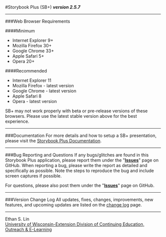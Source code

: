#Storybook Plus (SB+)
**_version 2.5.7_**

---
###Web Browser Requirements

####Minimum
* Internet Explorer 9+
* Mozilla Firefox 30+
* Google Chrome 33+
* Apple Safari 5+
* Opera 20+

####Recommended
* Internet Explorer 11
* Mozilla Firefox - latest version
* Google Chrome - latest version
* Apple Safari 8
* Opera - latest version

SB+ may not work properly with beta or pre-release versions of these browsers. Please use the latest stable version above for the best experience.

---
###Documentation
For more details and how to setup a SB+ presentation, please visit the [Storybook Plus Documentation](https://mediastreamer.doit.wisc.edu/uwli-ltc/media/documentation/sbplus/v2/).

---
###Bug Reporting and Questions
If any bugs/glitches are found in this Storybook Plus application, please report them under the "**[Issues](https://github.com/oel-mediateam/sbplus/issues)**" page on GitHub. When reporting a bug, please write the report as detailed and specifically as possible. Note the steps to reproduce the bug and include screen captures if possible.

For questions, please also post them under the "**[Issues](https://github.com/oel-mediateam/sbplus/issues)**" page on GitHub.

---
###Version Change Log
All updates, fixes, changes, improvements, new features, and upcoming updates are listed on the [change log](https://github.com/oel-mediateam/sbplus/blob/master/CHANGELOG.md) page.

---
Ethan S. Lin  
[University of Wisconsin-Extension Division of Continuing Education, Outreach & E-Learning](http://ce.uwex.edu/)